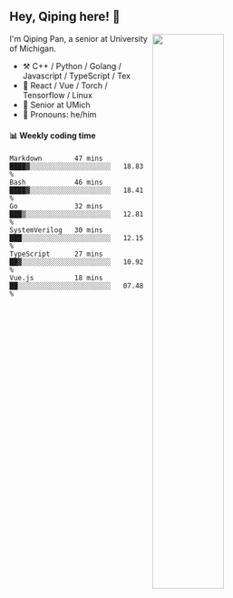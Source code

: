 

## Hey, Qiping here! :wave:

[<img align="right" width="50%" src="https://github-readme-stats.vercel.app/api?username=ppppqp&theme=dark&show_icons=true">](https://metrics.lecoq.io/ppppqp?template=classic)


I'm Qiping Pan, a senior at University of Michigan.

-   :hammer_and_pick: C++ / Python / Golang / Javascript / TypeScript / Tex
-   :pencil: React / Vue / Torch / Tensorflow / Linux 
-   :seedling: Senior at UMich
-   :man: Pronouns: he/him



#### :bar_chart: Weekly coding time

<!--START_SECTION:waka-->

```text
Markdown        47 mins         ████▓░░░░░░░░░░░░░░░░░░░░   18.83 %
Bash            46 mins         ████▓░░░░░░░░░░░░░░░░░░░░   18.41 %
Go              32 mins         ███▒░░░░░░░░░░░░░░░░░░░░░   12.81 %
SystemVerilog   30 mins         ███░░░░░░░░░░░░░░░░░░░░░░   12.15 %
TypeScript      27 mins         ██▓░░░░░░░░░░░░░░░░░░░░░░   10.92 %
Vue.js          18 mins         ██░░░░░░░░░░░░░░░░░░░░░░░   07.48 %
```

<!--END_SECTION:waka-->
